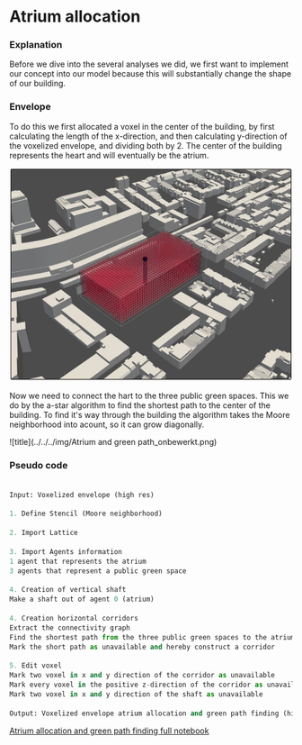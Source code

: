 # Atrium allocation 

### Explanation

Before we dive into the several analyses we did, we first want to implement our concept into our model because this will substantially change the shape of our building.

### Envelope

 To do this we first allocated a voxel in the center of the building, by first calculating the length of the x-direction, and then calculating y-direction of the voxelized envelope, and dividing both by 2. The center of the building represents the heart and will eventually be the atrium. 

![title](../../../img/Atrium_center.png)

Now we need to connect the hart to the three public green spaces. This we do by the a-star algorithm to find the shortest path to the center of the building. To find it's way through the building the algorithm takes the Moore neighborhood into acount, so it can grow diagonally. 

![title](../../../img/Atrium and green path_onbewerkt.png)

### Pseudo code

``` python

Input: Voxelized envelope (high res) 

1. Define Stencil (Moore neighborhood)

2. Import Lattice

3. Import Agents information
1 agent that represents the atrium
3 agents that represent a public green space

4. Creation of vertical shaft
Make a shaft out of agent 0 (atrium)

4. Creation horizontal corridors
Extract the connectivity graph 
Find the shortest path from the three public green spaces to the atrium
Mark the short path as unavailable and hereby construct a corridor

5. Edit voxel
Mark two voxel in x and y direction of the corridor as unavailable
Mark every voxel in the positive z-direction of the corridor as unavailable
Mark two voxel in x and y direction of the shaft as unavailable

Output: Voxelized envelope atrium allocation and green path finding (high res)

```

[Atrium allocation and green path finding full notebook](/spatial_computing_project_template/index/scripts/atrium_allocation_and_green_path_finding/)